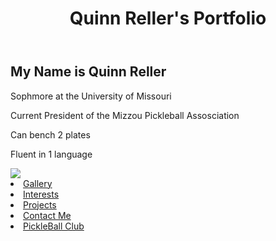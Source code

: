 <!DOCTYPE html>
<html>
    
<body>
    <header>
        <h1>Quinn Reller's Portfolio</h1>
    </header>
    <main>
        <section>
            <h2>My Name is Quinn Reller</h2>
            <p>Sophmore at the University of Missouri</p>
            <p>Current President of the Mizzou Pickleball Assosciation</p>
            <p>Can bench 2 plates</p>
            <p>Fluent in 1 language</p>
            <img src="https://media.ksdk.com/assets/KSDK/images/53c40055-bcea-42df-bd21-d75b7a525f19/53c40055-bcea-42df-bd21-d75b7a525f19_1920x1080.jpg">
            <li>
                <a href="GALLERY.md">Gallery</a>
            </li>
            <li>
                <a href="INTERESTS.md">Interests</a>
            </li>
            <li>
                <a href="PROJECTS.md">Projects</a>
            </li>
            <li>
                <a href="CONTACT.md">Contact Me</a>
            </li>
            <li>
                <a href="PICKLE.md">PickleBall Club</a>
            </li>
        </section>
    </main>
</body>
